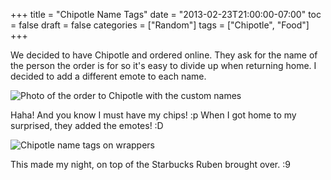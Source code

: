 +++
title = "Chipotle Name Tags"
date = "2013-02-23T21:00:00-07:00"
toc = false
draft = false
categories = ["Random"]
tags = ["Chipotle", "Food"]
+++


<p>We decided to have Chipotle&nbsp;and ordered online. They ask for the name of the person the order is for so it's easy to divide up when returning home. I decided to add a different emote to each name.</p>    
<p><img alt="Photo of the order to Chipotle with the custom names" src="http://cdn.smylee.com/images/2013/03/8542274723_48c3512deb_b.jpg" title="I know I could&amp;#039;ve taken a screen shot but it was on another computer, deal with it. And you know I gotta have my chips!" /></p>    
<p>Haha! And you know I must&nbsp;have my chips! :p&nbsp;When I got home to my surprised, they added the emotes! :D</p>    
<p><img alt="Chipotle name tags on wrappers" src="http://cdn.smylee.com/images/2013/03/8542272929_82b4083f34_b.jpg" title="They wrote the name just like I typed it" /></p>    
<p>This made my night, on top of the Starbucks Ruben brought over. :9</p>  